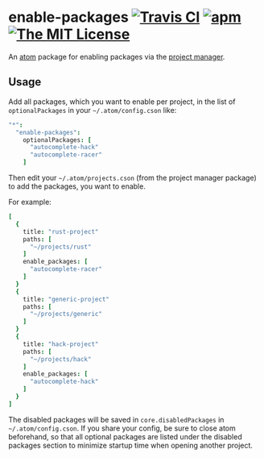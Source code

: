 # enable-packages [![Travis CI](https://img.shields.io/travis/Gerschtli/enable-packages.svg?style=flat-square)](https://travis-ci.org/Gerschtli/enable-packages) [![apm](https://img.shields.io/apm/v/enable-packages.svg?style=flat-square)](https://atom.io/packages/enable-packages) [![The MIT License](https://img.shields.io/badge/license-MIT-orange.svg?style=flat-square)](http://opensource.org/licenses/MIT)

An [atom](https://atom.io/) package for enabling packages via the
[project manager](https://atom.io/packages/project-manager).

## Usage

Add all packages, which you want to enable per project, in the list of `optionalPackages` in your `~/.atom/config.cson`
like:
```cson
"*":
  "enable-packages":
    optionalPackages: [
      "autocomplete-hack"
      "autocomplete-racer"
    ]
```

Then edit your `~/.atom/projects.cson` (from the project manager package) to add the packages, you want to enable.

For example:
```cson
[
  {
    title: "rust-project"
    paths: [
      "~/projects/rust"
    ]
    enable_packages: [
      "autocomplete-racer"
    ]
  }
  {
    title: "generic-project"
    paths: [
      "~/projects/generic"
    ]
  }
  {
    title: "hack-project"
    paths: [
      "~/projects/hack"
    ]
    enable_packages: [
      "autocomplete-hack"
    ]
  }
]
```

The disabled packages will be saved in `core.disabledPackages` in `~/.atom/config.cson`.
If you share your config, be sure to close atom beforehand, so that all optional packages are listed under the
disabled packages section to minimize startup time when opening another project.

